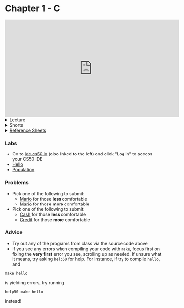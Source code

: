 <meta http-equiv="refresh" content="1200"/>

# Chapter 1 - C

<iframe width="560" height="315" src="https://www.youtube.com/embed/zYierUhIFNQ" title="YouTube video player" frameborder="0" allow="accelerometer; autoplay; clipboard-write; encrypted-media; gyroscope; picture-in-picture" allowfullscreen></iframe>

<details>
  <summary>Lecture</summary>
  <ul>
    <li><a href="https://cs50.harvard.edu/ap/2022/curriculum/x/notes/1/">Notes</a></li>
    <details><summary>Slides</summary>
    <ul>
      <li><a href="https://docs.google.com/presentation/d/1_BSY-aHIw8Xa__FL0HyAFoevLW7GHcTnx8j52dn0LsI/edit?usp=sharing">Google Slides</a></li>
      <li><a href="https://cdn.cs50.net/2020/fall/lectures/1/lecture1.pdf">PDF</a></li>
    </ul>
    </details>
    <details><summary>Source Code</summary>
    <ul>
      <li><a href="https://cdn.cs50.net/2020/fall/lectures/1/src1/">Index</a></li>
      <li><a href="https://cdn.cs50.net/2020/fall/lectures/1/src1.pdf">PDF</a></li>
      <li><a href="https://cdn.cs50.net/2020/fall/lectures/1/src1.zip">Zip</a></li>
    </ul>
    </details>
  </ul>   
</details>

<details>  
  <summary>Shorts</summary>
  <ul>
    <li><a href="https://www.youtube.com/embed/q6K8KMqt8wQ">Data Types</a></li>
    <li><a href="https://www.youtube.com/embed/7apBtlEkJzk?rel=0">Operators</a></li>
    <li><a href="https://www.youtube.com/embed/FqUeHzvci10?rel=0">Conditional Statements</a></li>
    <li><a href="https://www.youtube.com/embed/QOvo-xFL9II?rel=0">Loops</a></li>
    <li><a href="https://www.youtube.com/embed/lnYKOnz9ln8?rel=0">Command Line</a></li>
  </ul>
</details>

<details>  
  <summary><a href="\apcsp\assets\pdfs\ch1-ref-sheets.pdf">Reference Sheets</a></summary>
  <ul>
    <li><a href="\apcsp\assets\pdfs\syntax.pdf">Syntax</a></li>
    <li><a href="\apcsp\assets\pdfs\variables.pdf">Variables</a></li>
    <li><a href="\apcsp\assets\pdfs\data_types.pdf">Data Types</a></li>
    <li><a href="\apcsp\assets\pdfs\operators.pdf">Operators</a></li>
    <li><a href="\apcsp\assets\pdfs\boolean_expressions.pdf">Boolean Expressions</a></li>
    <li><a href="\apcsp\assets\pdfs\loops.pdf">Loops</a></li>
    <li><a href="\apcsp\assets\pdfs\functions.pdf">Functions</a></li>
    <li><a href="\apcsp\assets\pdfs\libraries.pdf">Libraries</a></li>
    <li><a href="\apcsp\assets\pdfs\principles_of_good_design.pdf">Principles of Good Design</a></li>
  </ul>
</details>

### Labs

  - Go to [ide.cs50.io](https://ide.cs50.io/) (also linked to the left) and click "Log in" to access your CS50 IDE
  - [Hello]("https://cs50.harvard.edu/ap/2022/curriculum/x/labs/1/hello/)
  - [Population]("https://cs50.harvard.edu/ap/2022/curriculum/x/labs/1/population/)

### Problems

  - Pick one of the following to submit:
    - [Mario](https://cs50.harvard.edu/ap/2022/curriculum/x/psets/1/mario/less/) for those **less** comfortable
    - [Mario](https://cs50.harvard.edu/ap/2022/curriculum/x/psets/1/mario/more/) for those **more** comfortable
  - Pick one of the following to submit:
    - [Cash](https://cs50.harvard.edu/ap/2022/curriculum/x/psets/1/cash/) for those **less** comfortable
    - [Credit](https://cs50.harvard.edu/ap/2022/curriculum/x/psets/1/credit/) for those **more** comfortable
   
### Advice

- Try out any of the programs from class via the source code above
- If you see any errors when compiling your code with `make`, focus first on fixing the **very first** error you see, scrolling up as needed. If unsure what it means, try asking `help50` for help. For instance, if try to compile `hello`, and 
```
make hello
```
is yielding errors, try running
```
help50 make hello
```
instead!